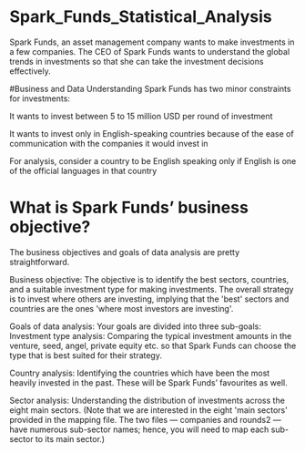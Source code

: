 # Spark_Funds_Statistical_Analysis

Spark Funds, an asset management company wants to make investments in a few companies. The CEO of Spark Funds wants to understand the global trends in investments so that she can take the investment decisions effectively.

#Business and Data Understanding
  Spark Funds has two minor constraints for investments:

  It wants to invest between 5 to 15 million USD per round of investment

  It wants to invest only in English-speaking countries because of the ease of communication with the companies it would invest in

  For analysis, consider a country to be English speaking only if English is one of the official languages in that country
  
  
# What is Spark Funds’ business objective?

The business objectives and goals of data analysis are pretty straightforward.

  Business objective: The objective is to identify the best sectors, countries, and a suitable investment type for making investments. The   overall strategy is to invest where others are investing, implying that the 'best' sectors and countries are the ones 'where most         investors are investing'.
  
Goals of data analysis: Your goals are divided into three sub-goals:
  Investment type analysis: Comparing the typical investment amounts in the venture, seed, angel, private equity etc. so that Spark Funds   can choose the type that is best suited for their strategy.

  Country analysis: Identifying the countries which have been the most heavily invested in the past. These will be Spark Funds’ favourites   as well.

  Sector analysis: Understanding the distribution of investments across the eight main sectors. (Note that we are interested in the eight   'main sectors' provided in the mapping file. The two files — companies and rounds2 — have numerous sub-sector names; hence, you will       need to map each sub-sector to its main sector.)
